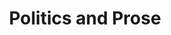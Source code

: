 ---
title: "Politics and Prose"
url: /washington/politics-and-prose-district-square-sw/
shop: books
---